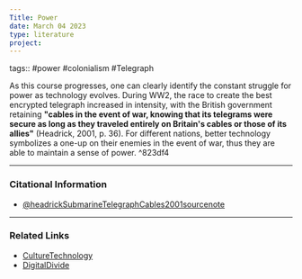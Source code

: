 ```yaml
---
Title: Power
date: March 04 2023
type: literature
project:
---
```

tags:: #power #colonialism #Telegraph 


As this course progresses, one can clearly identify the constant struggle for power as technology evolves. During WW2, the race to create the best encrypted telegraph increased in intensity, with the British government retaining **"cables in the event of war, knowing that its telegrams were secure as long as they traveled entirely on Britain's cables or those of its allies"** (Headrick, 2001, p. 36). For different nations, better technology symbolizes a one-up on their enemies in the event of war, thus they are able to maintain a sense of power. ^823df4

---
### Citational Information

- [@headrickSubmarineTelegraphCables2001sourcenote](@headrickSubmarineTelegraphCables2001sourcenote.md)

---

### Related Links

- [CultureTechnology](CultureTechnology.md)
- [DigitalDivide](DigitalDivide.md)

